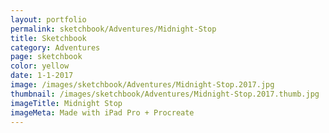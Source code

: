 ```yaml
---
layout: portfolio
permalink: sketchbook/Adventures/Midnight-Stop
title: Sketchbook
category: Adventures
page: sketchbook
color: yellow
date: 1-1-2017
image: /images/sketchbook/Adventures/Midnight-Stop.2017.jpg
thumbnail: /images/sketchbook/Adventures/Midnight-Stop.2017.thumb.jpg
imageTitle: Midnight Stop
imageMeta: Made with iPad Pro + Procreate
---
```

